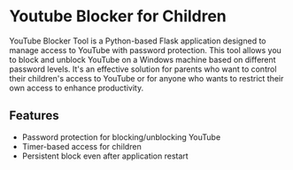# Youtube Blocker for Children
YouTube Blocker Tool is a Python-based Flask application designed to manage access to YouTube with password protection. This tool allows you to block and unblock YouTube on a Windows machine based on different password levels. It's an effective solution for parents who want to control their children's access to YouTube or for anyone who wants to restrict their own access to enhance productivity.

## Features

- Password protection for blocking/unblocking YouTube
- Timer-based access for children
- Persistent block even after application restart
